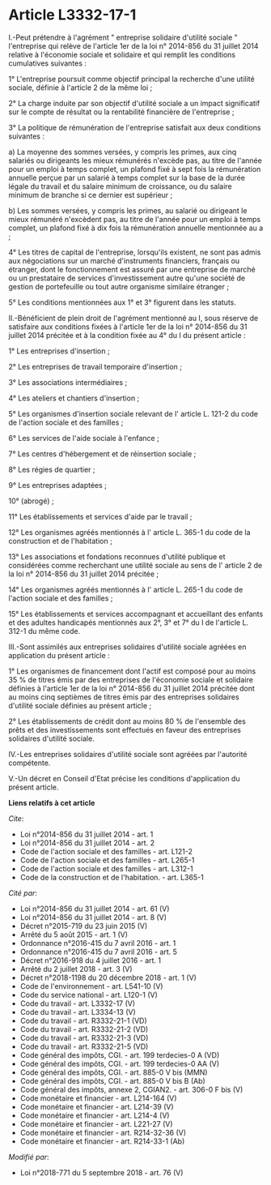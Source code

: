 # Article L3332-17-1

I.-Peut prétendre à l'agrément " entreprise solidaire d'utilité sociale " l'entreprise qui relève de l'article 1er de la loi
n° 2014-856 du 31 juillet 2014 relative à l'économie sociale et solidaire et qui remplit les conditions cumulatives
suivantes :

1° L'entreprise poursuit comme objectif principal la recherche d'une utilité sociale, définie à l'article 2 de la même loi ;

2° La charge induite par son objectif d'utilité sociale a un impact significatif sur le compte de résultat ou la rentabilité
financière de l'entreprise ;

3° La politique de rémunération de l'entreprise satisfait aux deux conditions suivantes :

a) La moyenne des sommes versées, y compris les primes, aux cinq salariés ou dirigeants les mieux rémunérés n'excède pas, au
titre de l'année pour un emploi à temps complet, un plafond fixé à sept fois la rémunération annuelle perçue par un salarié à
temps complet sur la base de la durée légale du travail et du salaire minimum de croissance, ou du salaire minimum de branche
si ce dernier est supérieur ;

b) Les sommes versées, y compris les primes, au salarié ou dirigeant le mieux rémunéré n'excèdent pas, au titre de l'année
pour un emploi à temps complet, un plafond fixé à dix fois la rémunération annuelle mentionnée au a ;

4° Les titres de capital de l'entreprise, lorsqu'ils existent, ne sont pas admis aux négociations sur un marché d'instruments
financiers, français ou étranger, dont le fonctionnement est assuré par une entreprise de marché ou un prestataire de
services d'investissement autre qu'une société de gestion de portefeuille ou tout autre organisme similaire étranger ;

5° Les conditions mentionnées aux 1° et 3° figurent dans les statuts.

II.-Bénéficient de plein droit de l'agrément mentionné au I, sous réserve de satisfaire aux conditions fixées à l'article 1er
de la loi n° 2014-856 du 31 juillet 2014 précitée et à la condition fixée au 4° du I du présent article :

1° Les entreprises d'insertion ;

2° Les entreprises de travail temporaire d'insertion ;

3° Les associations intermédiaires ;

4° Les ateliers et chantiers d'insertion ;

5° Les organismes d'insertion sociale relevant de l' article L. 121-2 du code de l'action sociale et des familles  ;

6° Les services de l'aide sociale à l'enfance ;

7° Les centres d'hébergement et de réinsertion sociale ;

8° Les régies de quartier ;

9° Les entreprises adaptées ;

10° (abrogé) ;

11° Les établissements et services d'aide par le travail ;

12° Les organismes agréés mentionnés à l' article L. 365-1 du code de la construction et de l'habitation  ;

13° Les associations et fondations reconnues d'utilité publique et considérées comme recherchant une utilité sociale au sens
de l' article 2 de la loi n° 2014-856 du 31 juillet 2014 précitée  ;

14° Les organismes agréés mentionnés à l' article L. 265-1 du code de l'action sociale et des familles  ;

15° Les établissements et services accompagnant et accueillant des enfants et des adultes handicapés mentionnés aux 2°, 3° et
7° du I de l'article L. 312-1 du même code.

III.-Sont assimilés aux entreprises solidaires d'utilité sociale agréées en application du présent article :

1° Les organismes de financement dont l'actif est composé pour au moins 35 % de titres émis par des entreprises de l'économie
sociale et solidaire définies à l'article 1er de la loi n° 2014-856 du 31 juillet 2014 précitée dont au moins cinq septièmes
de titres émis par des entreprises solidaires d'utilité sociale définies au présent article ;

2° Les établissements de crédit dont au moins 80 % de l'ensemble des prêts et des investissements sont effectués en faveur
des entreprises solidaires d'utilité sociale.

IV.-Les entreprises solidaires d'utilité sociale sont agréées par l'autorité compétente.

V.-Un décret en Conseil d'Etat précise les conditions d'application du présent article.

**Liens relatifs à cet article**

_Cite_:

  - Loi n°2014-856 du 31 juillet 2014 - art. 1
  - Loi n°2014-856 du 31 juillet 2014 - art. 2
  - Code de l'action sociale et des familles - art. L121-2
  - Code de l'action sociale et des familles - art. L265-1
  - Code de l'action sociale et des familles - art. L312-1
  - Code de la construction et de l'habitation. - art. L365-1

_Cité par_:

  - Loi n°2014-856 du 31 juillet 2014 - art. 61 (V)
  - Loi n°2014-856 du 31 juillet 2014 - art. 8 (V)
  - Décret n°2015-719 du 23 juin 2015 (V)
  - Arrêté du 5 août 2015 - art. 1 (V)
  - Ordonnance n°2016-415 du 7 avril 2016 - art. 1
  - Ordonnance n°2016-415 du 7 avril 2016 - art. 5
  - Décret n°2016-918 du 4 juillet 2016 - art. 1
  - Arrêté du 2 juillet 2018 - art. 3 (V)
  - Décret n°2018-1198 du 20 décembre 2018 - art. 1 (V)
  - Code de l'environnement - art. L541-10 (V)
  - Code du service national - art. L120-1 (V)
  - Code du travail - art. L3332-17 (V)
  - Code du travail - art. L3334-13 (V)
  - Code du travail - art. R3332-21-1 (VD)
  - Code du travail - art. R3332-21-2 (VD)
  - Code du travail - art. R3332-21-3 (VD)
  - Code du travail - art. R3332-21-5 (VD)
  - Code général des impôts, CGI. - art. 199 terdecies-0 A (VD)
  - Code général des impôts, CGI. - art. 199 terdecies-0 AA (V)
  - Code général des impôts, CGI. - art. 885-0 V bis (MMN)
  - Code général des impôts, CGI. - art. 885-0 V bis B (Ab)
  - Code général des impôts, annexe 2, CGIAN2. - art. 306-0 F bis (V)
  - Code monétaire et financier - art. L214-164 (V)
  - Code monétaire et financier - art. L214-39 (V)
  - Code monétaire et financier - art. L214-4 (V)
  - Code monétaire et financier - art. L221-27 (V)
  - Code monétaire et financier - art. R214-32-36 (V)
  - Code monétaire et financier - art. R214-33-1 (Ab)

_Modifié par_:

  - Loi n°2018-771 du 5 septembre 2018 - art. 76 (V)
